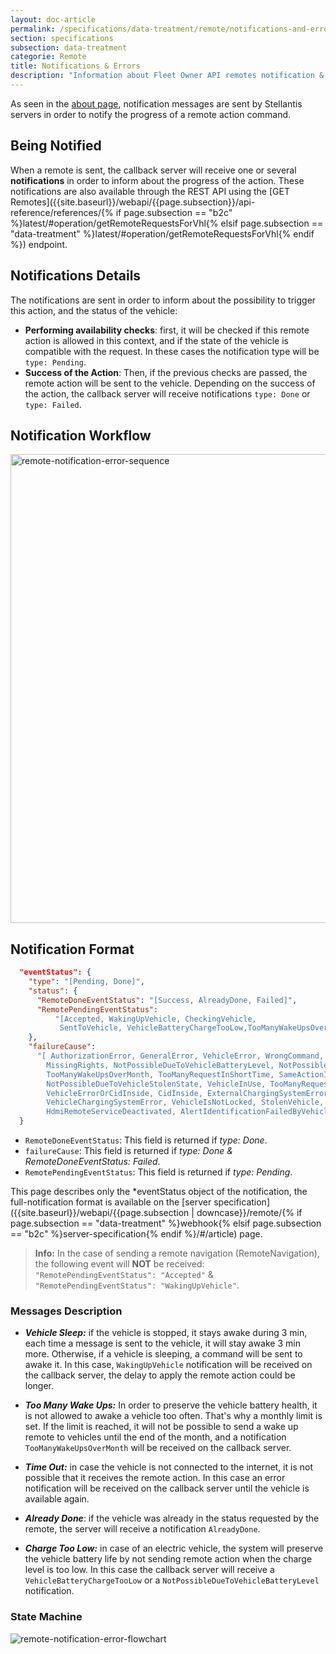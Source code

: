 ```yaml
---
layout: doc-article
permalink: /specifications/data-treatment/remote/notifications-and-errors/
section: specifications
subsection: data-treatment
categorie: Remote
title: Notifications & Errors
description: "Information about Fleet Owner API remotes notification & errors."
---
```


As seen in the [about page]({{site.baseurl}}/webapi/{{page.subsection}}/about/#article), notification messages are sent by Stellantis servers in order to notify the progress of a remote action command.

## Being Notified

When a remote is sent, the callback server will receive one or several **notifications** in order to inform about the progress of the action. These notifications are also available through the REST API using the [GET Remotes]({{site.baseurl}}/webapi/{{page.subsection}}/api-reference/references/{% if page.subsection == "b2c" %}latest/#operation/getRemoteRequestsForVhl{% elsif page.subsection == "data-treatment" %}latest/#operation/getRemoteRequestsForVhl{% endif %}) endpoint.

## Notifications Details

The notifications are sent in order to inform about the possibility to trigger this action, and the status of the vehicle:
- **Performing availability checks**: first, it will be checked if this remote action is allowed in this context, and if the state of the vehicle is compatible with the request. In these cases the notification type will be `type: Pending`.
- **Success of the Action**: Then, if the previous checks are passed, the remote action will be sent to the vehicle. Depending on the success of the action, the callback server will receive notifications `type: Done` or `type: Failed`.

## Notification Workflow

<img src="/mph05/ApiSpec/assets/images/remote-notification-error-sequence.svg" alt="remote-notification-error-sequence" style="width: 750px" >

## Notification Format

```json
  "eventStatus": {
    "type": "[Pending, Done]",
    "status": {
      "RemoteDoneEventStatus": "[Success, AlreadyDone, Failed]",
      "RemotePendingEventStatus": 
          "[Accepted, WakingUpVehicle, CheckingVehicle, 
           SentToVehicle, VehicleBatteryChargeTooLow,TooManyWakeUpsOverMonth]",
    },
    "failureCause": 
      "[ AuthorizationError, GeneralError, VehicleError, WrongCommand, VehicleConnectionTimeout, 
        MissingRights, NotPossibleDueToVehicleBatteryLevel, NotPossibleDueToVehiclePrivacyLevel,
        TooManyWakeUpsOverMonth, TooManyRequestInShortTime, SameActionInProgress, 
        NotPossibleDueToVehicleStolenState, VehicleInUse, TooManyRequestSent, DoorsOpen, 
        VehicleErrorOrCidInside, CidInside, ExternalChargingSystemError, 
        VehicleChargingSystemError, VehicleIsNotLocked, StolenVehicle, PrivacyFull, 
        HdmiRemoteServiceDeactivated, AlertIdentificationFailedByVehicle ]"
  }
```

- `RemoteDoneEventStatus`: This field is returned if *type: Done*.
- `failureCause`: This field is returned if *type: Done & RemoteDoneEventStatus: Failed*.
- `RemotePendingEventStatus`: This field is returned if *type: Pending*.


This page describes only the *eventStatus object of the notification, the full-notification format is available on the [server specification]({{site.baseurl}}/webapi/{{page.subsection | downcase}}/remote/{% if page.subsection == "data-treatment" %}webhook{% elsif page.subsection == "b2c" %}server-specification{% endif %}/#/article) page.

> **Info:** In the case of sending a remote navigation (RemoteNavigation), the following event will **NOT** be received: `"RemotePendingEventStatus": "Accepted"` & `"RemotePendingEventStatus": "WakingUpVehicle"`.

### Messages Description

- ***Vehicle Sleep:*** if the vehicle is stopped, it stays awake during 3 min, each time a message is sent to the vehicle, it will stay awake 3 min more. Otherwise, if a vehicle is sleeping, a command will be sent to awake it. In this case, `WakingUpVehicle` notification will be received on the callback server, the delay to apply the remote action could be longer.

- ***Too Many Wake Ups:*** In order to preserve the vehicle battery health, it is not allowed to awake a vehicle too often. That's why a monthly limit is set. If the limit is reached, it will not be possible to send a wake up remote to vehicles until the end of the month, and a notification  `TooManyWakeUpsOverMonth` will be received on the callback server.

- ***Time Out:*** in case the vehicle is not connected to the internet, it is not possible that it receives the remote action. In this case an error notification will be received on the callback server until the vehicle is available again.

- ***Already Done***: if the vehicle was already in the status requested by the remote, the server will receive a notification `AlreadyDone`.

- ***Charge Too Low:*** in case of an electric vehicle, the system will preserve the vehicle battery life by not sending remote action when the charge level is too low. In this case the callback server will receive a `VehicleBatteryChargeTooLow` or a `NotPossibleDueToVehicleBatteryLevel` notification.


### State Machine

![remote-notification-error-flowchart](/mph05/ApiSpec/assets/images/remote-notification-error-flowchart.svg)